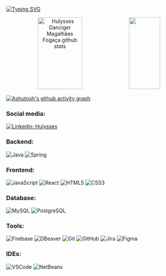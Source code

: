 [![Typing SVG](https://readme-typing-svg.herokuapp.com/?color=00bfbf&size=35&center=true&vCenter=true&width=1000&lines=Hello,+My+name+is+Hulysses+Danciger+Magalhães+Fogaça;I+study+software+engineering+at+FAG;Be+Welcome!+:%29)](https://git.io/typing-svg) 

<div align="center">  
  <img width="49%" height="195px" src="https://github-readme-stats.vercel.app/api?username=hulysses&show_icons=true&count_private=true&hide_border=true&title_color=00bfbf&icon_color=00bfbf&text_color=c9d1d9&bg_color=0d1117" alt="Hulysses Danciger Magalhães Fogaça github stats" /> 
  <img width="41%" height="195px" src="https://github-readme-stats.vercel.app/api/top-langs/?username=hulysses&layout=compact&hide_border=true&title_color=00bfbf&text_color=00bfbf&bg_color=0d1117" />
</div>

[![Ashutosh's github activity graph](https://github-readme-activity-graph.vercel.app/graph?username=hulysses&bg_color=000000&color=00bfbf&line=07e9a5&point=0a855c&area=true&hide_border=true)](https://github.com/ashutosh00710/github-readme-activity-graph)

<!--- <p align="center">
  <img src="https://github-profile-trophy.vercel.app/?username=hulysses&theme=dracula&row=2&no-bg=true&column=3&margin-w=15&margin-h=15" />
</p> --->

### Social media:
[![Linkedin: Hulysses](https://img.shields.io/badge/-Linkedin-blue?style=flat-square&logo=Linkedin&logoColor=white&link=https://www.linkedin.com/in/hulysses/)](https://www.linkedin.com/in/hulysses/)
    
### Backend:
![Java](https://img.shields.io/badge/-Java-007396?style=flat-square&logo=java)
![Spring](https://img.shields.io/badge/-Spring-6DB33F?style=flat-square&logo=spring&logoColor=white)

### Frontend:
![JavaScript](https://img.shields.io/badge/-JavaScript-F7DF1E?style=flat-square&logo=javascript&logoColor=black)
![React](https://img.shields.io/badge/-React-61DAFB?style=flat-square&logo=react&logoColor=black)
![HTML5](https://img.shields.io/badge/-HTML5-E34F26?style=flat-square&logo=html5&logoColor=white)
![CSS3](https://img.shields.io/badge/-CSS3-1572B6?style=flat-square&logo=css3)

### Database:
![MySQL](https://img.shields.io/badge/-MySQL-4479A1?style=flat-square&logo=mysql&logoColor=white)
![PostgreSQL](https://img.shields.io/badge/-PostgreSQL-4169E1?style=flat-square&logo=postgresql&logoColor=white)

### Tools:
![Firebase](https://img.shields.io/badge/Firebase-DD2C00?style=flat-square&logo=firebase&logoColor=white)
![DBeaver](https://img.shields.io/badge/DBeaver-382923?style=flat-square&logo=dbeaver&logoColor=white)
![Git](https://img.shields.io/badge/-Git-black?style=flat-square&logo=git)
![GitHub](https://img.shields.io/badge/-GitHub-181717?style=flat-square&logo=github)
![Jira](https://img.shields.io/badge/-JIRA-0052CC?style=flat-square&logo=jira)
![Figma](https://img.shields.io/badge/-figma-F24E1E?style=flat&logo=figma&logoColor=white)

### IDEs:
![VSCode](https://img.shields.io/badge/-VSCode-007ACC?style=flat-square&logo=visual-studio-code&logoColor=white)
![NetBeans](https://img.shields.io/badge/-NetBeans-1B6AC6?style=flat-square&logo=apachenetbeanside&logoColor=white)
